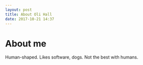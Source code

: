 ```yaml
---
layout: post
title: About Oli Hall
date: 2017-10-21 14:37
---
```


# About me

Human-shaped. Likes software, dogs. Not the best with humans. 

